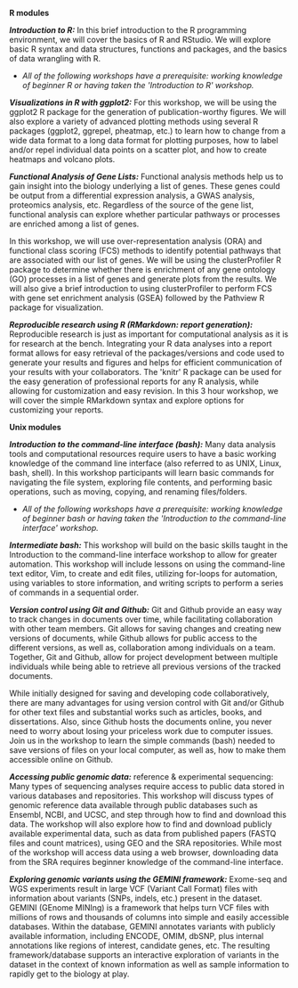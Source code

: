 **R modules**

_**Introduction to R:**_  In this brief introduction to the R programming environment, we will cover the basics of R and RStudio. We will explore basic R syntax and data structures, functions and packages, and the basics of data wrangling with R.
 
* *All of the following workshops have a prerequisite: working knowledge of beginner R or having taken the 'Introduction to R' workshop.*

_**Visualizations in R with ggplot2:**_ For this workshop, we will be using the ggplot2 R package for the generation of publication-worthy figures. We will also explore a variety of advanced plotting methods using several R packages (ggplot2, ggrepel, pheatmap, etc.) to learn how to change from a wide data format to a long data format for plotting purposes, how to label and/or repel individual data points on a scatter plot, and how to create heatmaps and volcano plots.

_**Functional Analysis of Gene Lists:**_ Functional analysis methods help us to gain insight into the biology underlying a list of genes. These genes could be output from a differential expression analysis, a GWAS analysis, proteomics analysis, etc. Regardless of the source of the gene list, functional analysis can explore whether particular pathways or processes are enriched among a list of genes.

In this workshop, we will use over-representation analysis (ORA) and functional class scoring (FCS) methods to identify potential pathways that are associated with our list of genes. We will be using the clusterProfiler R package to determine whether there is enrichment of any gene ontology (GO) processes in a list of genes and generate plots from the results. We will also give a brief introduction to using clusterProfiler to perform FCS with gene set enrichment analysis (GSEA) followed by the Pathview R package for visualization.

_**Reproducible research using R (RMarkdown: report generation):**_ Reproducible research is just as important for computational analysis as it is for research at the bench. Integrating your R data analyses into a report format allows for easy retrieval of the packages/versions and code used to generate your results and figures and helps for efficient communication of your results with your collaborators. The 'knitr' R package can be used for the easy generation of professional reports for any R analysis, while allowing for customization and easy revision. In this 3 hour workshop, we will cover the simple RMarkdown syntax and explore options for customizing your reports. 


**Unix modules**

_**Introduction to the command-line interface (bash):**_  Many data analysis tools and computational resources require users to have a basic working knowledge of the command line interface (also referred to as UNIX, Linux, bash, shell). In this workshop participants will learn basic commands for navigating the file system, exploring file contents, and performing basic operations, such as moving, copying, and renaming files/folders.  

* *All of the following workshops have a prerequisite: working knowledge of beginner bash or having taken the 'Introduction to the command-line interface' workshop.*

_**Intermediate bash:**_ This workshop will build on the basic skills taught in the Introduction to the command-line interface workshop to allow for greater automation. This workshop will include lessons on using the command-line text editor, Vim, to create and edit files, utilizing for-loops for automation, using variables to store information, and writing scripts to perform a series of commands in a sequential order. 

_**Version control using Git and Github:**_ Git and Github provide an easy way to track changes in documents over time, while facilitating collaboration with other team members. Git allows for saving changes and creating new versions of documents, while Github allows for public access to the different versions, as well as, collaboration among individuals on a team. Together, Git and Github, allow for project development between multiple individuals while being able to retrieve all previous versions of the tracked documents.

While initially designed for saving and developing code collaboratively, there are many advantages for using version control with Git and/or Github for other text files and substantial works such as articles, books, and dissertations. Also, since Github hosts the documents online, you never need to worry about losing your priceless work due to computer issues. Join us in the workshop to learn the simple commands (bash) needed to save versions of files on your local computer, as well as, how to make them accessible online on Github.

_**Accessing public genomic data:**_  reference & experimental sequencing: Many types of sequencing analyses require access to public data stored in various databases and repositories. This workshop will discuss types of genomic reference data available through public databases such as Ensembl, NCBI, and UCSC, and step through how to find and download this data. The workshop will also explore how to find and download publicly available experimental data, such as data from published papers (FASTQ files and count matrices), using GEO and the SRA repositories. While most of the workshop will access data using a web browser, downloading data from the SRA requires beginner knowledge of the command-line interface. 

_**Exploring genomic variants using the GEMINI framework:**_ Exome-seq and WGS experiments result in large VCF (Variant Call Format) files with information about variants (SNPs, indels, etc.) present in the dataset. GEMINI (GEnome MINIng) is a framework that helps turn VCF files with millions of rows and thousands of columns into simple and easily accessible databases. Within the database, GEMINI annotates variants with publicly available information, including ENCODE, OMIM, dbSNP, plus internal annotations like regions of interest, candidate genes, etc. The resulting framework/database supports an interactive exploration of variants in the dataset in the context of known information as well as sample information to rapidly get to the biology at play.

 

 
